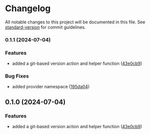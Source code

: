 # Changelog

All notable changes to this project will be documented in this file. See [standard-version](https://github.com/conventional-changelog/standard-version) for commit guidelines.

### 0.1.1 (2024-07-04)


### Features

* added a git-based version action and helper function ([43e0cb9](https://github.com/ShabuShabu/laravel-version/commits/43e0cb987e55c6cf6c607c7fa1b4f1aadedcf043))


### Bug Fixes

* added provider namespace ([195da04](https://github.com/ShabuShabu/laravel-version/commits/195da049d4109c4a6b9d27289f9bc7af184e561f))

## 0.1.0 (2024-07-04)


### Features

* added a git-based version action and helper function ([43e0cb9](https://github.com/ShabuShabu/laravel-version/commits/43e0cb987e55c6cf6c607c7fa1b4f1aadedcf043))
